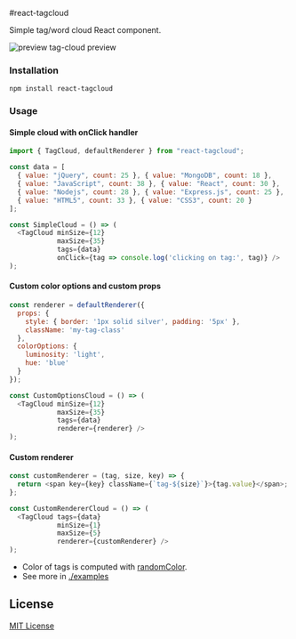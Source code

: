 #react-tagcloud

Simple tag/word cloud React component.

![preview tag-cloud preview](http://s27.postimg.org/ki0u7pe83/preview.png)

### Installation

```
npm install react-tagcloud
```

### Usage

#### Simple cloud with onClick handler

```javascript
import { TagCloud, defaultRenderer } from "react-tagcloud";

const data = [
  { value: "jQuery", count: 25 }, { value: "MongoDB", count: 18 },
  { value: "JavaScript", count: 38 }, { value: "React", count: 30 },
  { value: "Nodejs", count: 28 }, { value: "Express.js", count: 25 },
  { value: "HTML5", count: 33 }, { value: "CSS3", count: 20 }
];

const SimpleCloud = () => (
  <TagCloud minSize={12}
            maxSize={35}
            tags={data}
            onClick={tag => console.log('clicking on tag:', tag)} />
);
```

#### Custom color options and custom props

```javascript
const renderer = defaultRenderer({
  props: {
    style: { border: '1px solid silver', padding: '5px' },
    className: 'my-tag-class'
  },
  colorOptions: {
    luminosity: 'light',
    hue: 'blue'
  }
});

const CustomOptionsCloud = () => (
  <TagCloud minSize={12}
            maxSize={35}
            tags={data}
            renderer={renderer} />
);
```

#### Custom renderer

```javascript
const customRenderer = (tag, size, key) => {
  return <span key={key} className={`tag-${size}`}>{tag.value}</span>;
};

const CustomRendererCloud = () => (
  <TagCloud tags={data}
            minSize={1}
            maxSize={5}
            renderer={customRenderer} />
);
```

* Color of tags is computed with [randomColor](https://github.com/davidmerfield/randomColor).
* See more in [./examples](https://github.com/madox2/react-tagcloud/tree/master/examples)

## License

[MIT License](https://github.com/madox2/react-tagcloud/blob/master/LICENSE)

